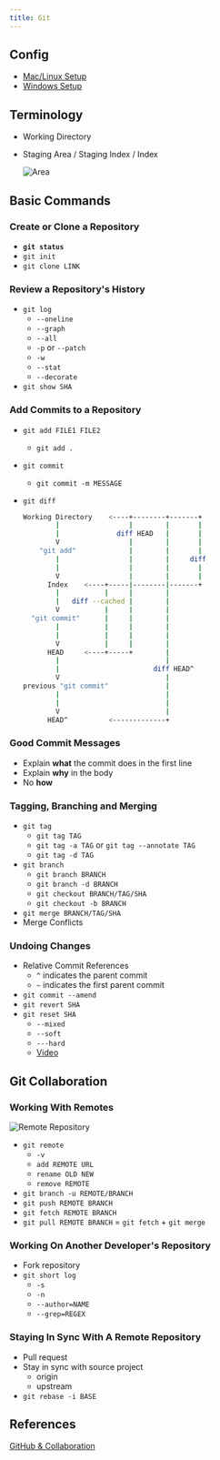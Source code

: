 ```yaml
---
title: Git
---
```


## Config

- [Mac/Linux Setup](https://classroom.udacity.com/courses/ud123/lessons/1b369991-f1ca-4d6a-ba8f-e8318d76322f/concepts/63a6f935-dea7-43c2-aaa3-61deea5070c8)
- [Windows Setup](https://classroom.udacity.com/courses/ud123/lessons/1b369991-f1ca-4d6a-ba8f-e8318d76322f/concepts/8a5af628-7a18-49cf-bbc8-02691762f862)

## Terminology

- Working Directory
- Staging Area / Staging Index / Index

  ![Area](https://git-scm.com/book/en/v2/images/areas.png)

## Basic Commands

### Create or Clone a Repository

- **`git status`**
- `git init`
- `git clone LINK`

### Review a Repository's History

- `git log`
  - `--oneline`
  - `--graph`
  - `--all`
  - `-p` or `--patch`
  - `-w`
  - `--stat`
  - `--decorate`
- `git show SHA`

### Add Commits to a Repository

- `git add FILE1 FILE2`
  - `git add .`
- `git commit`
  - `git commit -m MESSAGE`
- `git diff`

  ```bash
  Working Directory    <----+--------+-------+
          |                 |        |       |
          |              diff HEAD   |       |
          V                 |        |       |
      "git add"             |        |       |
          |                 |        |     diff
          |                 |        |       |
          V                 |        |       |
        Index    <----+-----|--------|-------+
          |           |     |        |
          |   diff --cached |        |
          V           |     |        |
    "git commit"      |     |        |
          |           |     |        |
          |           |     |        |
          V           |     |        |
        HEAD     <----+-----+        |
          |                          |
          |                       diff HEAD^
          V                          |
  previous "git commit"              |
          |                          |
          |                          |
          V                          |
        HEAD^          <-------------+
  ```

### Good Commit Messages

- Explain **what** the commit does in the first line
- Explain **why** in the body
- No **how**

### Tagging, Branching and Merging

- `git tag`
  - `git tag TAG`
  - `git tag -a TAG` or `git tag --annotate TAG`
  - `git tag -d TAG`
- `git branch`
  - `git branch BRANCH`
  - `git branch -d BRANCH`
  - `git checkout BRANCH/TAG/SHA`
  - `git checkout -b BRANCH`
- `git merge BRANCH/TAG/SHA`
- Merge Conflicts

### Undoing Changes

- Relative Commit References
  - `^` indicates the parent commit
  - `~` indicates the first parent commit
- `git commit --amend`
- `git revert SHA`
- `git reset SHA`
  - `--mixed`
  - `--soft`
  - `---hard`
  - [Video](https://s3.cn-north-1.amazonaws.com.cn/u-vid-hd/UN7ki2G2yKc.mp4)

## Git Collaboration

### Working With Remotes

![Remote Repository](https://s3.cn-north-1.amazonaws.com.cn/u-img/fbbde604-5978-4814-b3ab-872d82dcfa30)

- `git remote`
  - `-v`
  - `add REMOTE URL`
  - `rename OLD NEW`
  - `remove REMOTE`
- `git branch -u REMOTE/BRANCH`
- `git push REMOTE BRANCH`
- `git fetch REMOTE BRANCH`
- `git pull REMOTE BRANCH` = `git fetch` + `git merge`

### Working On Another Developer's Repository

- Fork repository
- `git short log`
  - `-s`
  - `-n`
  - `--author=NAME`
  - `--grep=REGEX`

### Staying In Sync With A Remote Repository

- Pull request
- Stay in sync with source project
  - origin
  - upstream
- `git rebase -i BASE`

## References

[GitHub & Collaboration](https://www.udacity.com/course/github-collaboration--ud456)